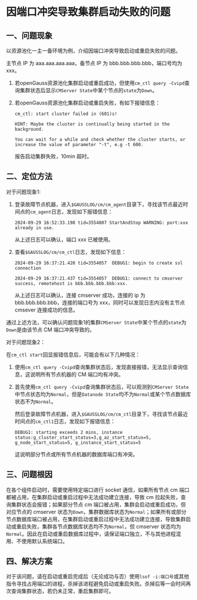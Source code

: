 # 因端口冲突导致集群启动失败的问题

## 一、问题现象

以资源池化一主一备环境为例，介绍因端口冲突导致启动或重启失败的问题。

主节点 IP 为 aaa.aaa.aaa.aaa，备节点 IP 为 bbb.bbb.bbb.bbb，端口号均为 xxx。

1.  若openGauss资源池化集群启动或重启成功，但使用`cm_ctl query -Cvipd`查询集群状态后显示`CMServer State`中某个节点的`state`为`Down`。

2.  若openGauss资源池化集群启动或重启失败，有如下报错信息：

    ```shell
    cm_ctl: start cluster failed in (601)s!
    
    HINT: Maybe the cluster is continually being started in the background.

    You can wait for a while and check whether the cluster starts, or increase the value of parameter "-t", e.g -t 600.
    ```

    报告启动集群失败，10min 超时。

## 二、定位方法

对于问题现象1:

1. 登录故障节点机器，进入`$GAUSSLOG/cm/cm_agent`目录下，寻找该节点最近时间点的`cm_agent`日志，发现如下报错信息：

    ```shell
    2024-09-29 16:52:33.198 tid=3554807 StartAndStop WARNING: port:xxx already in use.
    ```

   从上述日志可以确认，端口 xxx 已被使用。

2. 查看`$GAUSSLOG/cm/cm_ctl`日志，发现如下信息：

    ```shell
    2024-09-29 16:37:21.420 tid=3554057  DEBUG1: begin to create ssl connection

    2024-09-29 16:37:21.437 tid=3554057  DEBUG1: connect to cmserver success, remotehost is bbb.bbb.bbb.bbb:xxx.
    ```

   从上述日志可以确认，连接 cmserver 成功，连接的 ip 为 bbb.bbb.bbb.bbb，连接的端口号为 xxx，同时可以发现日志内没有主节点 cmsever 连接成功的信息。

通过上述方法，可以确认问题现象1的集群`CMServer State`中某个节点的`state`为`Down`是由该节点 CM 端口冲突导致的。

对于问题现象2：

在`cm_ctl start`回显报错信息后，可能会有以下几种情况：

1. 使用`cm_ctl query -Cvipd`查询集群状态后，发现直接报错，无法显示查询信息，这说明所有节点机器的 CM 端口均有冲突。

2. 首先使用`cm_ctl query -Cvipd`查询集群状态后，可以观测到`CMServer State`中节点状态均为`Normal`，但是`Datanode State`均不为`Normal`或某个节点数据库状态不为`Normal`。

    然后登录故障节点机器，进入`$GAUSSLOG/cm/cm_ctl`目录下，寻找该节点最近时间点的`cm_ctl1`日志，发现如下报错信息：

    ```shell
    DEBUG1: starting exceeds 2 mins, instance status:g_cluster_start_status=3,g_az_start_status=5, g_node_start_status=5, g_instance_start_status=5
    ```

    这说明部分节点或所有节点机器的数据库端口有冲突。

## 三、问题根因

在各个组件启动时，需要使用特定端口进行 socket 通信，如果所有节点 cm 端口都被占用，在集群启动或重启过程中无法成功建立连接，导致 cm 拉起失败，查询集群状态会报错；如果部分节点 cm 端口被占用，集群会启动或重启成功，但对应节点的 cmserver 状态为`Down`，集群数据库状态为`Normal`；如果所有或部分节点数据库端口被占用，在集群启动或重启过程中无法成功建立连接，导致集群启动或重启失败，集群各节点数据库状态均不为`Normal`，但 cmserver 状态均为`Normal`。因此在启动或重启数据库过程中，请保证端口独立，不与其他进程混用、不使用默认系统端口。

## 四、解决方案

对于该问题，请在启动或重启完成后（无论成功与否）使用`lsof -i:端口号`或其他指令寻找占用端口的进程，杀掉该进程避免启动或重启失败。杀掉后等一会时间再次查询集群状态，若仍未正常，重启集群即可。
